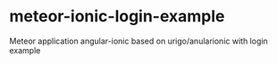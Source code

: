 # meteor-ionic-login-example
Meteor application angular-ionic based on urigo/anularionic with login example 
